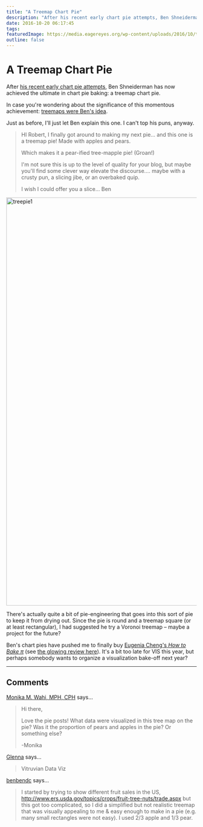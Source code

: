 ```yaml
---
title: "A Treemap Chart Pie"
description: "After his recent early chart pie attempts, Ben Shneiderman has now achieved the ultimate in chart pie baking: a treemap chart pie."
date: 2016-10-20 06:17:45
tags: 
featuredImage: https://media.eagereyes.org/wp-content/uploads/2016/10/treepie2.jpg
outline: false
---
```


# A Treemap Chart Pie

After <a href="/blog/2016/ben-shneidermans-chart-pies">his recent early chart pie attempts</a>, Ben Shneiderman has now achieved the ultimate in chart pie baking: a treemap chart pie. 

In case you're wondering about the significance of this momentous achievement: <a href="http://www.cs.umd.edu/hcil/treemap-history/">treemaps were Ben's idea</a>.

Just as before, I'll just let Ben explain this one. I can't top his puns, anyway.

>	HI Robert,
>	I finally got around to making my next pie... and this one is a treemap pie! Made with apples and pears.
>	
>	Which makes it a pear-ified tree-mapple pie! (Groan!)
>	
>	I'm not sure this is up to the level of quality for your blog, but maybe you'll find some clever way elevate the discourse.... maybe with a crusty pun, a slicing jibe, or an overbaked quip.
>	
>	I wish I could offer you a slice... Ben

<img class="aligncenter size-full wp-image-9711" src="https://media.eagereyes.org/wp-content/uploads/2016/10/treepie1.jpg" alt="treepie1" width="1440" height="1080" />

There's actually quite a bit of pie-engineering that goes into this sort of pie to keep it from drying out.  Since the pie is round and a treemap square (or at least rectangular), I had suggested he try a Voronoi treemap – maybe a project for the future?

Ben's chart pies have pushed me to finally buy <a href="https://www.amazon.com/How-Bake-Pi-Exploration-Mathematics/dp/0465051715">Eugenia Cheng's <em>How to Bake π</em></a> (see <a href="http://www.nytimes.com/2015/06/14/books/review/how-to-bake-pi-by-eugenia-cheng.html">the glowing review here</a>). It's a bit too late for VIS this year, but perhaps somebody wants to organize a visualization bake-off next year?


<PostedBy />


<aside class="comments">

---
## Comments

<a href="http://www.dethwench.com" rel="nofollow noopener" target="_blank">Monika M. Wahi, MPH, CPH</a> says…
>	Hi there,
>	
>	Love the pie posts! What data were visualized in this tree map on the pie? Was it the proportion of pears and apples in the pie? Or something else?
>	
>	-Monika

<a href="http://glennashaw.com" rel="nofollow noopener" target="_blank">Glenna</a> says…
>	Vitruvian Data Viz

<a href="http://benbendc.wordpress.com" rel="nofollow noopener" target="_blank">benbendc</a> says…
>	I started by trying to show different fruit sales in the US, http://www.ers.usda.gov/topics/crops/fruit-tree-nuts/trade.aspx but this got too complicated, so I did a simplified but not realistic treemap that was visually appealing to me &amp; easy enough to make in a pie (e.g. many small rectangles were not easy).
>	I used 2/3 apple and 1/3 pear.

</aside>

